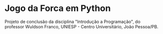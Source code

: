 # Jogo da Forca em Python
Projeto de conclusão da disciplina "Introdução a Programação", do professor Wuldson Franco, UNIESP - Centro Universitário, João Pessoa/PB.
